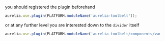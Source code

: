 
you should registered the plugin beforehand

```js
aurelia.use.plugin(PLATFORM.moduleName('aurelia-toolbelt'));
```
or at any further level you are interested down to the ```divider``` itself
```js
aurelia.use.plugin(PLATFORM.moduleName('aurelia-toolbelt/components/vanilla/divider'));
```